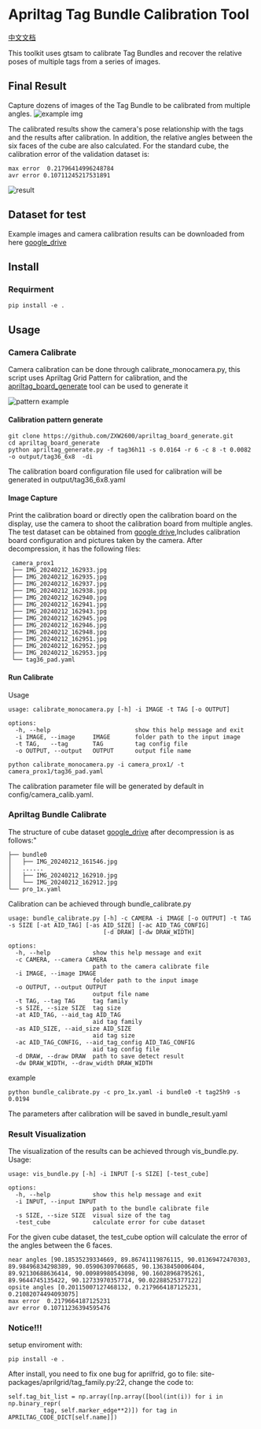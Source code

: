 # Apriltag Tag Bundle Calibration Tool

[中文文档](./readme_cn.md)

This toolkit uses gtsam to calibrate Tag Bundles and recover the relative poses of multiple tags from a series of images.

## Final Result

Capture dozens of images of the Tag Bundle to be calibrated from multiple angles.
![example img](./.assert/image_gird.png)

The calibrated results show the camera's pose relationship with the tags and the results after calibration. In addition, the relative angles between the six faces of the cube are also calculated. For the standard cube, the calibration error of the validation dataset is:

```shell
max error  0.21796414996248784
avr error 0.10711245217531891
```

![result](./.assert/result.png)

## Dataset for test

Example images and camera calibration results can be downloaded from here [google_drive](https://drive.google.com/file/d/11k1m0Q2mUbp0rxg8_eLo6up_41Tp__8e/view?usp=sharing)

## Install

### Requirment

```shell
pip install -e .
```

## Usage

### Camera Calibrate

Camera calibration can be done through calibrate_monocamera.py, this script uses Apriltag Grid Pattern for calibration, and the [apriltag_board_generate](https://github.com/ZXW2600/apriltag_board_generate.git) tool can be used to generate it

![pattern example](./.assert/tag36.png)

#### Calibration pattern generate

```shell
git clone https://github.com/ZXW2600/apriltag_board_generate.git
cd apriltag_board_generate
python apriltag_generate.py -f tag36h11 -s 0.0164 -r 6 -c 8 -t 0.0082 -o output/tag36_6x8  -di
```

The calibration board configuration file used for calibration will be generated in output/tag36_6x8.yaml

#### Image Capture

Print the calibration board or directly open the calibration board on the display, use the camera to shoot the calibration board from multiple angles. The test dataset can be obtained from [google drive](https://drive.google.com/file/d/1NkC0lnTKcPBemN78WzJNqUPJvMJkoj__/view?usp=sharing),Includes calibration board configuration and pictures taken by the camera. After decompression, it has the following files:

```shell
 camera_prox1
 ├── IMG_20240212_162933.jpg
 ├── IMG_20240212_162935.jpg
 ├── IMG_20240212_162937.jpg
 ├── IMG_20240212_162938.jpg
 ├── IMG_20240212_162940.jpg
 ├── IMG_20240212_162941.jpg
 ├── IMG_20240212_162943.jpg
 ├── IMG_20240212_162945.jpg
 ├── IMG_20240212_162946.jpg
 ├── IMG_20240212_162948.jpg
 ├── IMG_20240212_162951.jpg
 ├── IMG_20240212_162952.jpg
 ├── IMG_20240212_162953.jpg
 └── tag36_pad.yaml
```

#### Run Calibrate

Usage

```shell
usage: calibrate_monocamera.py [-h] -i IMAGE -t TAG [-o OUTPUT]

options:
  -h, --help                        show this help message and exit
  -i IMAGE, --image     IMAGE       folder path to the input image
  -t TAG,   --tag       TAG         tag config file
  -o OUTPUT, --output   OUTPUT      output file name
```

```shell
python calibrate_monocamera.py -i camera_prox1/ -t camera_prox1/tag36_pad.yaml
```

The calibration parameter file will be generated by default in config/camera_calib.yaml.

### Apriltag Bundle Calibrate

The structure of cube dataset [google_drive](https://drive.google.com/file/d/11k1m0Q2mUbp0rxg8_eLo6up_41Tp__8e/view?usp=sharing) after decompression is as follows:"

```shell
├── bundle0
│   ├── IMG_20240212_161546.jpg
│   ......
│   ├── IMG_20240212_162910.jpg
│   └── IMG_20240212_162912.jpg
└── pro_1x.yaml
```

Calibration can be achieved through bundle_calibrate.py

```shell
usage: bundle_calibrate.py [-h] -c CAMERA -i IMAGE [-o OUTPUT] -t TAG -s SIZE [-at AID_TAG] [-as AID_SIZE] [-ac AID_TAG_CONFIG]
                           [-d DRAW] [-dw DRAW_WIDTH]

options:
  -h, --help            show this help message and exit
  -c CAMERA, --camera CAMERA
                        path to the camera calibrate file
  -i IMAGE, --image IMAGE
                        folder path to the input image
  -o OUTPUT, --output OUTPUT
                        output file name
  -t TAG, --tag TAG     tag family
  -s SIZE, --size SIZE  tag size
  -at AID_TAG, --aid_tag AID_TAG
                        aid tag family
  -as AID_SIZE, --aid_size AID_SIZE
                        aid tag size
  -ac AID_TAG_CONFIG, --aid_tag_config AID_TAG_CONFIG
                        aid tag config file
  -d DRAW, --draw DRAW  path to save detect result
  -dw DRAW_WIDTH, --draw_width DRAW_WIDTH
```

example

```shell
python bundle_calibrate.py -c pro_1x.yaml -i bundle0 -t tag25h9 -s 0.0194
```

The parameters after calibration will be saved in bundle_result.yaml

### Result Visualization

The visualization of the results can be achieved through vis_bundle.py.
Usage:

```shell
usage: vis_bundle.py [-h] -i INPUT [-s SIZE] [-test_cube]

options:
  -h, --help            show this help message and exit
  -i INPUT, --input INPUT
                        path to the bundle calibrate file
  -s SIZE, --size SIZE  visual size of the tag
  -test_cube            calculate error for cube dataset
```

For the given cube dataset, the test_cube option will calculate the error of the angles between the 6 faces.

```shell
near angles [90.18535239334669, 89.86741119876115, 90.01369472470303, 89.98496834298389, 90.05906309706685, 90.13638450006404, 89.92130688636414, 90.00989980543098, 90.16028968795261, 89.9644745135422, 90.12733970357714, 90.02288525377122]
opsite angles [0.20115007127468132, 0.2179664187125231, 0.21082074494093075]
max error  0.2179664187125231
avr error 0.10711236394595476
```

### Notice!!!
  setup enviroment with:
  ```shell
  pip install -e .
  ```
  After install, you need to fix one bug for aprilfrid, go to file: site-packages/aprilgrid/tag_family.py:22,
  change the code to:
  ```
  self.tag_bit_list = np.array([np.array([bool(int(i)) for i in np.binary_repr(
            tag, self.marker_edge**2)]) for tag in APRILTAG_CODE_DICT[self.name]])
  ```
